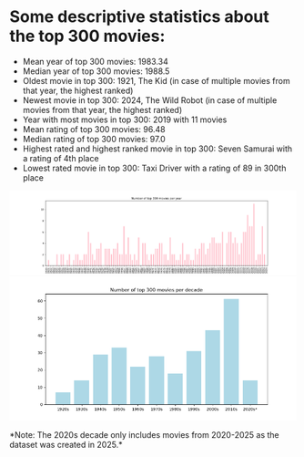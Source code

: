 # Some descriptive statistics about the top 300 movies:

- Mean year of top 300 movies: 1983.34
- Median year of top 300 movies: 1988.5
- Oldest movie in top 300: 1921, The Kid (in case of multiple movies from that year, the highest ranked)
- Newest movie in top 300: 2024, The Wild Robot (in case of multiple movies from that year, the highest ranked)
- Year with most movies in top 300: 2019 with 11 movies
- Mean rating of top 300 movies: 96.48
- Median rating of top 300 movies: 97.0
- Highest rated and highest ranked movie in top 300: Seven Samurai with a rating of 4th place
- Lowest rated movie in top 300: Taxi Driver with a rating of 89 in 300th place

![Number of top 300 movies per year plot](./movies_per_year.png)
![Number of top 300 movies per decade plot](./movies_per_decade.png)

\*Note: The 2020s decade only includes movies from 2020-2025 as the dataset was created in 2025.*
